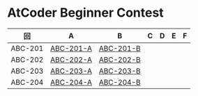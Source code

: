 # AtCoder Beginner Contest

| 回 | A | B | C | D | E | F |
|:---:|:---:|:---:|:---:|:---:|:---:|:---:|
| ABC-201 | [ABC-201-A](ABC-201-A.py) | [ABC-201-B](ABC-201-B.py) |  |  |  |  |
| ABC-202 | [ABC-202-A](ABC-202-A.py) | [ABC-202-B](ABC-202-B.py) |  |  |  |  |
| ABC-203 | [ABC-203-A](ABC-203-A.py) | [ABC-203-B](ABC-203-B.py) |  |  |  |  |
| ABC-204 | [ABC-204-A](ABC-204-A.py) | [ABC-204-B](ABC-204-B.py) |  |  |  |  |
